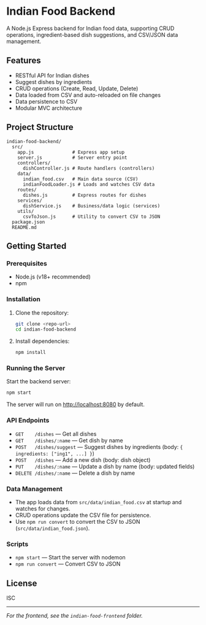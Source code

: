# Indian Food Backend

A Node.js Express backend for Indian food data, supporting CRUD operations, ingredient-based dish suggestions, and CSV/JSON data management.

## Features

- RESTful API for Indian dishes
- Suggest dishes by ingredients
- CRUD operations (Create, Read, Update, Delete)
- Data loaded from CSV and auto-reloaded on file changes
- Data persistence to CSV
- Modular MVC architecture

## Project Structure

```
indian-food-backend/
  src/
    app.js              # Express app setup
    server.js           # Server entry point
    controllers/
      dishController.js # Route handlers (controllers)
    data/
      indian_food.csv   # Main data source (CSV)
      indianFoodLoader.js # Loads and watches CSV data
    routes/
      dishes.js         # Express routes for dishes
    services/
      dishService.js    # Business/data logic (services)
    utils/
      csvToJson.js      # Utility to convert CSV to JSON
  package.json
  README.md
```

## Getting Started

### Prerequisites

- Node.js (v18+ recommended)
- npm

### Installation

1. Clone the repository:
   ```sh
   git clone <repo-url>
   cd indian-food-backend
   ```
2. Install dependencies:
   ```sh
   npm install
   ```

### Running the Server

Start the backend server:

```sh
npm start
```

The server will run on [http://localhost:8080](http://localhost:8080) by default.

### API Endpoints

- `GET    /dishes` — Get all dishes
- `GET    /dishes/:name` — Get dish by name
- `POST   /dishes/suggest` — Suggest dishes by ingredients (body: `{ ingredients: ["ing1", ...] }`)
- `POST   /dishes` — Add a new dish (body: dish object)
- `PUT    /dishes/:name` — Update a dish by name (body: updated fields)
- `DELETE /dishes/:name` — Delete a dish by name

### Data Management

- The app loads data from `src/data/indian_food.csv` at startup and watches for changes.
- CRUD operations update the CSV file for persistence.
- Use `npm run convert` to convert the CSV to JSON (`src/data/indian_food.json`).

### Scripts

- `npm start` — Start the server with nodemon
- `npm run convert` — Convert CSV to JSON

## License

ISC

---

_For the frontend, see the `indian-food-frontend` folder._
